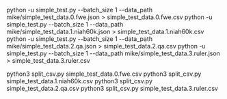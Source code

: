 python -u simple_test.py --batch_size 1 --data_path mike/simple_test_data.0.fwe.json > simple_test_data.0.fwe.csv
python -u simple_test.py --batch_size 1 --data_path mike/simple_test_data.1.niah60k.json > simple_test_data.1.niah60k.csv
python -u simple_test.py --batch_size 1 --data_path mike/simple_test_data.2.qa.json > simple_test_data.2.qa.csv
python -u simple_test.py --batch_size 1 --data_path mike/simple_test_data.3.ruler.json > simple_test_data.3.ruler.csv


python3 split_csv.py simple_test_data.0.fwe.csv
python3 split_csv.py simple_test_data.1.niah60k.csv
python3 split_csv.py simple_test_data.2.qa.csv
python3 split_csv.py simple_test_data.3.ruler.csv
